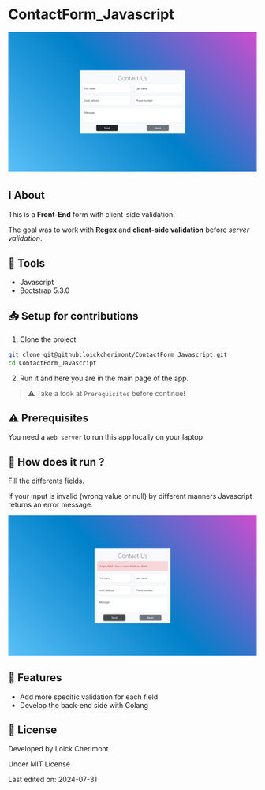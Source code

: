 # ContactForm_Javascript

![Preview](github/contact-form.png "Preview of Contact Form")


## :information_source: About  

This is a **Front-End** form with client-side validation.

The goal was to work with **Regex** and **client-side validation** before *server validation*.


## :wrench: Tools
- Javascript
- Bootstrap 5.3.0

<!-- 
    SETUP
    Explain using command lines, the steps to follow to setup the project
    At the end show, the expected result with a image   

    Ex: 
    1. Download the whole project `Travel` on your system
    2. Open your terminal in `Travel`
    ```
    cd Travel
    ```
    3. In `Travel` directory, run:
    ```
    go run github.com/loickcherimont/Travel/main
    ```
    4. If there is no error. Go on your favorite browser and use this line in your URL address bar
    ```
    http://localhost:8080/travel
    ```
    5. Here you are! Welcome in the main page of the Web application

    ![Main page of the application](assets/images/readme_images/mainpage.png)
-->

## :inbox_tray: Setup for contributions
1. Clone the project
```bash
git clone git@github:loickcherimont/ContactForm_Javascript.git
cd ContactForm_Javascript
```
2. Run it and here you are in the main page of the app.
> :warning: Take a look at ```Prerequisites``` before continue!


## :warning: Prerequisites

You need a ```web server``` to run this app locally on your laptop


## :thinking: How does it run ?

Fill the differents fields.  

If your input is invalid (wrong value or null) by different manners Javascript returns an error message.

![Empty fields](/github/not-valid-inputs.png)


## :test_tube: Features
- Add more specific validation for each field
- Develop the back-end side with Golang 
 
## :key: License

Developed by Loick Cherimont  

Under MIT License  

Last edited on: 2024-07-31
